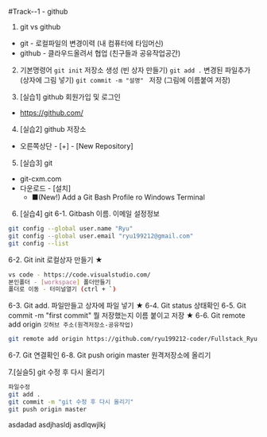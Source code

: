 #Track--1 - github
1. git vs github
- git - 로컬파일의 변경이력 (내 컴퓨터에 타임머신)
- github - 클라우드올려서 협업 (친구들과 공유작업공간)

2. 기본명령어
`git init` 저장소 생성 (빈 상자 만들기)
`git add .` 변경된 파일추가 (상자에 그림 넣기)
`git commit -m "설명" ` 저장 (그림에 이름붙여 저장)

3. [실습1] github 회원가입 및 로그인
- https://github.com/

4. [실습2] github 저장소
- 오른쪽상단 - [+] - [New Repository]

5. [실습3] git
- git-cxm.com
- 다운로드 - [설치]
   - ■(New!) Add a Git Bash Profile ro Windows Terminal

6. [실습4] git
 6-1. Gitbash 이름. 이메일 설정정보
```bash
git config --global user.name "Ryu"
git config --global user.email "ryu199212@gmail.com"
git config --list
```
 6-2. Git init 로컬상자 만들기 ★
```bash
vs code - https://code.visualstudio.com/
본인폴더 - [workspace] 폴더만들기
폴더로 이동 - 터미널열기 (ctrl + `)
```
 6-3. Git add. 파일만들고 상자에 파일 넣기 ★
 6-4. Git status 상태확인
 6-5. Git commit -m "first commit" 뭘 저장했는지 이름 붙이고 저장 ★
 6-6. Git remote add origin `깃허브 주소(원격저장소-공유작업)`
 ```bash
 git remote add origin https://github.com/ryu199212-coder/Fullstack_Ryu.git
 ```
 6-7. Git  연결확인 
 6-8. Git push origin master 원격저장소에 올리기


7.[실슬5] git 수정 후 다시 올리기
```bash
파일수정
git add .
git commit -m "git 수정 후 다시 올리기"
git push origin master
```
asdadad
asdjhasldj
asdlqwjlkj